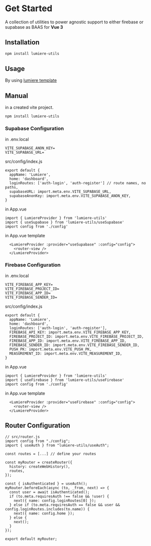 # Get Started
A collection of utilities to power agnostic support to either firebase or supabase as BAAS for **Vue 3**

## Installation

```bash
npm install lumiere-utils
```

## Usage
By using [lumiere template](https://github.com/jesusantguerrero/lumiere)

## Manual
in a created vite project.

`npm install lumiere-utils`

### Supabase Configuration

in .env.local
```
VITE_SUPABASE_ANON_KEY=
VITE_SUPABASE_URL=
```

src/config/index.js
```
export default {
  appName: 'Lumiere',
  home: 'dashboard',
  loginRoutes: ['auth-login', 'auth-register'] // route names, no paths,
  supabaseURL: import.meta.env.VITE_SUPABASE_URL,
  supabaseAnonKey: import.meta.env.VITE_SUPABASE_ANON_KEY,
}

```

in App.vue

```
import { LumiereProvider } from 'lumiere-utils'
import { useSupabase } from 'lumiere-utils/useSupabase'
import config from './config'
```

in App.vue template
```
  <LumiereProvider :provider="useSupabase" :config="config">
    <router-view />
  </LumiereProvider>
```

### Firebase Configuration

in .env.local
```
VITE_FIREBASE_APP_KEY=
VITE_FIREBASE_PROJECT_ID=
VITE_FIREBASE_APP_ID=
VITE_FIREBASE_SENDER_ID=
```

src/config/index.js
```
export default {
  appName: 'Lumiere',
  home: 'dashboard',
  loginRoutes: ['auth-login', 'auth-register'],
  FIREBASE_API_KEY: import.meta.env.VITE_FIREBASE_APP_KEY,
  FIREBASE_PROJECT_ID: import.meta.env.VITE_FIREBASE_PROJECT_ID,
  FIREBASE_APP_ID: import.meta.env.VITE_FIREBASE_APP_ID,
  FIREBASE_SENDER_ID: import.meta.env.VITE_FIREBASE_SENDER_ID,
  PUSH_PK: import.meta.env.VITE_PUSH_PK,
  MEASUREMENT_ID: import.meta.env.VITE_MEASUREMENT_ID,
}

```

in App.vue

```
import { LumiereProvider } from 'lumiere-utils'
import { useFirebase } from 'lumiere-utils/useFirebase'
import config from './config'
```

in App.vue template
```
  <LumiereProvider :provider="useFirebase" :config="config">
    <router-view />
  </LumiereProvider>
```

## Router Configuration

```
// src/router.js
import config from "./config";
import { useAuth } from "lumiere-utils/useAuth";

const routes = [...] // define your routes

const myRouter = createRouter({
  history: createWebHistory(),
  routes,
});

const { isAuthenticated } = useAuth();
myRouter.beforeEach(async (to, _from, next) => {
  const user = await isAuthenticated();
  if (to.meta.requiresAuth !== false && !user) {
    next({ name: config.loginRoutes[0] });
  } else if (to.meta.requiresAuth == false && user && config.loginRoutes.includes(to.name)) {
    next({ name: config.home });
  } else {
    next();
  }
});

export default myRouter;
```
